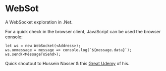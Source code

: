 # WebSot

A WebSocket exploration in .Net.

For a quick check in the browser client, JavaScript can be used the browser console:

```
let ws = new WebSocket(<Address>);
ws.onmessage = message => console.log(`${message.data}`);
ws.send(<MessageToSend>);
```

Quick shoutout to Hussein Nasser & this [Great Udemy](https://www.udemy.com/course/fundamentals-of-backend-communications-and-protocols/) of his.